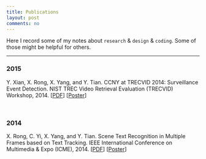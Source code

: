 ```yaml
---
title: Publications
layout: post
comments: no
---
```


Here I record some of my notes about `research` & `design` & `coding`. Some of those might be helpful for others.

----------

### 2015

Y. Xian, X. Rong, X. Yang, and Y. Tian. CCNY at TRECVID 2014: Surveillance Event Detection. NIST TREC Video Retrieval Evaluation (TRECVID) Workshop, 2014. [[PDF](/publications/pdf/TRECVID14_SED.pdf)] [[Poster](/publications/pdf/TRECVID14_SED_Poster.pdf)]

<br>

### 2014

X. Rong, C. Yi, X. Yang, and Y. Tian. Scene Text Recognition in Multiple Frames based on Text Tracking. IEEE International Conference on Multimedia & Expo (ICME), 2014. [[PDF](/publications/pdf/ICME14.pdf)] [[Poster](/publications/pdf/ICME14_Poster.pdf)]

